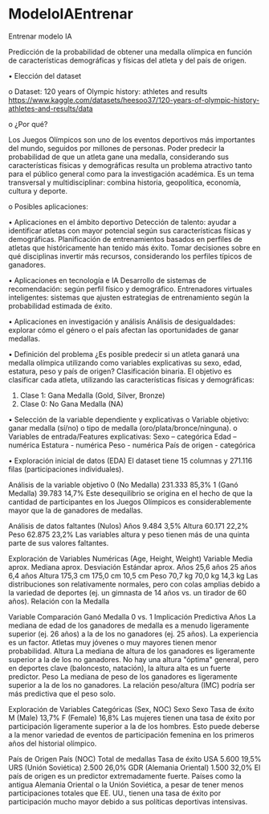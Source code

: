 # ModeloIAEntrenar
Entrenar modelo IA

Predicción de la probabilidad de obtener una medalla olímpica en función de características demográficas y físicas del atleta y del país de origen.



•	Elección del dataset

o	Dataset: 120 years of Olympic history: athletes and results
https://www.kaggle.com/datasets/heesoo37/120-years-of-olympic-history-athletes-and-results/data

o	¿Por qué?

Los Juegos Olímpicos son uno de los eventos deportivos más importantes del mundo, seguidos por millones de personas. Poder predecir la probabilidad de que un atleta gane una medalla, considerando sus características físicas y demográficas resulta un problema atractivo tanto para el público general como para la investigación académica. Es un tema transversal y multidisciplinar: combina historia, geopolítica, economía, cultura y deporte.

o	Posibles aplicaciones:

•	Aplicaciones en el ámbito deportivo
 	Detección de talento: ayudar a identificar atletas con mayor potencial según sus características físicas y demográficas.
 	Planificación de entrenamientos basados en perfiles de atletas que históricamente han tenido más éxito.
 	Tomar decisiones sobre en qué disciplinas invertir más recursos, considerando los perfiles típicos de ganadores.
  
•	Aplicaciones en tecnología e IA
 	Desarrollo de sistemas de recomendación: según perfil físico y demográfico.
 	Entrenadores virtuales inteligentes: sistemas que ajusten estrategias de entrenamiento según la probabilidad estimada de éxito.
  
•	Aplicaciones en investigación y análisis
 	Análisis de desigualdades: explorar cómo el género o el país afectan las oportunidades de ganar medallas.


 
•	Definición del problema
¿Es posible predecir si un atleta ganará una medalla olímpica utilizando como variables explicativas su sexo, edad, estatura, peso y país de origen?
Clasificación binaria.
El objetivo es clasificar cada atleta, utilizando las características físicas y demográficas:
1.	Clase 1: Gana Medalla (Gold, Silver, Bronze)
2.	Clase 0: No Gana Medalla (NA)



•	Selección de la variable dependiente y explicativas
o	Variable objetivo: ganar medalla (sí/no) o tipo de medalla (oro/plata/bronce/ninguna).
o	Variables de entrada/Features explicativas:
 	Sexo – categórica
 	Edad – numérica
 	Estatura - numérica
 	Peso - numérica
 	País de origen - categórica


 
•	Exploración inicial de datos (EDA)
El dataset tiene 15 columnas y 271.116 filas (participaciones individuales).

Análisis de la variable objetivo
0 (No Medalla)	  231.333	  85,3%
1 (Ganó Medalla)	39.783	  14,7% 
Este desequilibrio se origina en el hecho de que la cantidad de participantes en los Juegos Olímpicos es considerablemente mayor que la de ganadores de medallas.

Análisis de datos faltantes (Nulos)
Años	  9.484	  3,5%
Altura	60.171	22,2%
Peso	  62.875	23,2%
Las variables altura y peso tienen más de una quinta parte de sus valores faltantes.

Exploración de Variables Numéricas (Age, Height, Weight)
Variable	Media aprox.	Mediana aprox.	Desviación Estándar aprox.
Años	    25,6 años	    25 años	        6,4 años
Altura	  175,3 cm	    175,0 cm	      10,5 cm
Peso	    70,7 kg	      70,0 kg	        14,3 kg
Las distribuciones son relativamente normales, pero con colas amplias debido a la variedad de deportes (ej. un gimnasta de 14 años vs. un tirador de 60 años).
Relación con la Medalla

Variable	Comparación Ganó Medalla
0 vs. 1	Implicación Predictiva
Años	  La mediana de edad de los ganadores de medalla es a menudo ligeramente superior (ej. 26 años) a la de los no ganadores (ej. 25 años).	La experiencia es un factor. Atletas muy jóvenes o muy mayores tienen menor probabilidad.
Altura	La mediana de altura de los ganadores es ligeramente superior a la de los no ganadores.	No hay una altura "óptima" general, pero en deportes clave (baloncesto, natación), la altura alta es un fuerte predictor.
Peso	  La mediana de peso de los ganadores es ligeramente superior a la de los no ganadores.	La relación peso/altura (IMC) podría ser más predictiva que el peso solo.

Exploración de Variables Categóricas (Sex, NOC)
Sexo
Sexo	Tasa de éxito
M (Male)	  13,7%
F (Female)	16,8%
Las mujeres tienen una tasa de éxito por participación ligeramente superior a la de los hombres. Esto puede deberse a la menor variedad de eventos de participación femenina en los primeros años del historial olímpico.

País de Origen
País (NOC)	Total de medallas	Tasa de éxito
USA	                  5.600	    19,5%
URS (Unión Soviética)	2.500	    26,0%
GDR (Alemania Oriental)	1.500	  32,0%
El país de origen es un predictor extremadamente fuerte. Países como la antigua Alemania Oriental o la Unión Soviética, a pesar de tener menos participaciones totales que EE. UU., tienen una tasa de éxito por participación mucho mayor debido a sus políticas deportivas intensivas.
